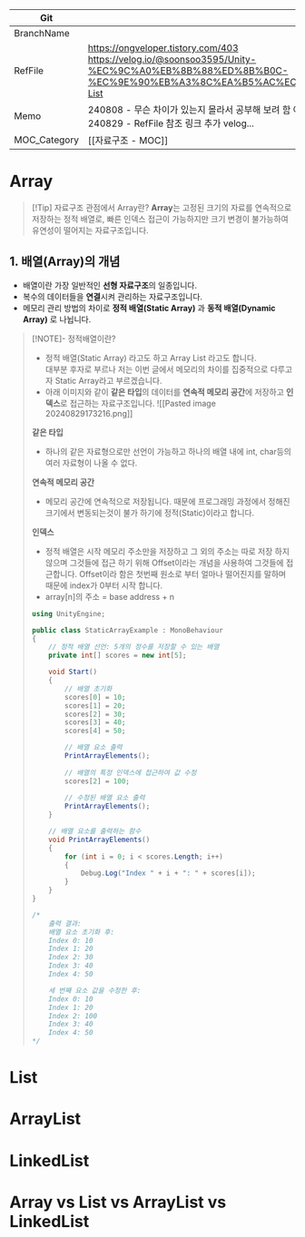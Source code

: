
| Git          |                                                                                                                                                  |
| ------------ | ------------------------------------------------------------------------------------------------------------------------------------------------ |
| BranchName   |                                                                                                                                                  |
| RefFile      | https://ongveloper.tistory.com/403<br>https://velog.io/@soonsoo3595/Unity-%EC%9C%A0%EB%8B%88%ED%8B%B0C-%EC%9E%90%EB%A3%8C%EA%B5%AC%EC%A1%B0-List |
| Memo         | 240808 - 무슨 차이가 있는지 몰라서 공부해 보려 함 아직 못했음<br>240829 - RefFile 참조 링크 추가 velog...                                                                    |
| MOC_Category | [[자료구조 - MOC]]                                                                                                                                   |

# Array
> [!Tip] 자료구조 관점에서 Array란?
> **Array**는 고정된 크기의 자료를 연속적으로 저장하는 정적 배열로, 빠른 인덱스 접근이 가능하지만 크기 변경이 불가능하여 유연성이 떨어지는 자료구조입니다.

## 1. 배열(Array)의 개념
- 배열이란 가장 일반적인 **선형 자료구조**의 일종입니다.
- 복수의 데이터들을 **연결**시켜 관리하는 자료구조입니다.
- 메모리 관리 방법의 차이로 **정적 배열(Static Array)** 과 **동적 배열(Dynamic Array)** 로 나뉩니다.
> [!NOTE]- 정적배열이란?
> - 정적 배열(Static Array) 라고도 하고 Array List 라고도 합니다.  
>     대부분 후자로 부르나 저는 이번 글에서 메모리의 차이를 집중적으로 다루고자 Static Array라고 부르겠습니다.
> - 아래 이미지와 같이 **같은 타입**의 데이터를 **연속적 메모리 공간**에 저장하고 **인덱스**로 접근하는 자료구조입니다.
> ![[Pasted image 20240829173216.png]]
> 
> **같은 타입** 
>* 하나의 같은 자료형으로만 선언이 가능하고 하나의 배열 내에 int, char등의 여러 자료형이 나올 수 없다.
>      
> **연속적 메모리 공간**
>* 메모리 공간에 연속적으로 저장됩니다. 때문에 프로그래밍 과정에서 정해진 크기에서 변동되는것이 불가 하기에 정적(Static)이라고 합니다.
>      
> **인덱스**
>* 정적 배열은 시작 메모리 주소만을 저장하고 그 외의 주소는 따로 저장 하지 않으며 그것들에 접근 하기 위해 Offset이라는 개념을 사용하여 그것들에 접근합니다. Offset이라 함은 첫번째 원소로 부터 얼마나 떨어진지를 말하며 때문에 index가 0부터 시작 합니다.
>* array[n]의 주소 = base address + n
> ``` csharp
> using UnityEngine;
> 
> public class StaticArrayExample : MonoBehaviour
> {
>     // 정적 배열 선언: 5개의 정수를 저장할 수 있는 배열
>     private int[] scores = new int[5];
> 
>     void Start()
>     {
>         // 배열 초기화
>         scores[0] = 10;
>         scores[1] = 20;
>         scores[2] = 30;
>         scores[3] = 40;
>         scores[4] = 50;
> 
>         // 배열 요소 출력
>         PrintArrayElements();
>         
>         // 배열의 특정 인덱스에 접근하여 값 수정
>         scores[2] = 100;
>         
>         // 수정된 배열 요소 출력
>         PrintArrayElements();
>     }
> 
>     // 배열 요소를 출력하는 함수
>     void PrintArrayElements()
>     {
>         for (int i = 0; i < scores.Length; i++)
>         {
>             Debug.Log("Index " + i + ": " + scores[i]);
>         }
>     }
> }
> 
> /*
>     출력 결과:
>     배열 요소 초기화 후:
>     Index 0: 10
>     Index 1: 20
>     Index 2: 30
>     Index 3: 40
>     Index 4: 50
> 
>     세 번째 요소 값을 수정한 후:
>     Index 0: 10
>     Index 1: 20
>     Index 2: 100
>     Index 3: 40
>     Index 4: 50
> */
> 




# List
# ArrayList
# LinkedList
# Array vs List vs ArrayList vs LinkedList
